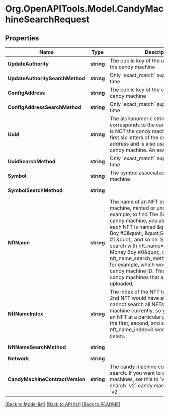 
# Org.OpenAPITools.Model.CandyMachineSearchRequest

## Properties

Name | Type | Description | Notes
------------ | ------------- | ------------- | -------------
**UpdateAuthority** | **string** | The public key of the update authority of the candy machine | [optional] 
**UpdateAuthoritySearchMethod** | **string** | Only &#x60;exact_match&#x60; supported at this time | [optional] [default to UpdateAuthoritySearchMethodEnum.Exactmatch]
**ConfigAddress** | **string** | The public key of the configuration of the candy machine | [optional] 
**ConfigAddressSearchMethod** | **string** | Only &#x60;exact_match&#x60; supported at this time | [optional] [default to ConfigAddressSearchMethodEnum.Exactmatch]
**Uuid** | **string** | The alphanumeric string of length six that corresponds to the candy machine. This is NOT the candy machine ID.  This is the first six letters of the configuration address and is also used to identify the candy machine. An example is &#x60;4zKV6i&#x60;.  | [optional] 
**UuidSearchMethod** | **string** | Only &#x60;exact_match&#x60; supported at this time | [optional] [default to UuidSearchMethodEnum.Exactmatch]
**Symbol** | **string** | The symbol associated with the candy machine | [optional] 
**SymbolSearchMethod** | **string** |  | [optional] [default to SymbolSearchMethodEnum.Exactmatch]
**NftName** | **string** | The name of an NFT on the candy machine, minted or unminted. For example, to find The Solana Money Boys candy machine, you already know that each NFT is named \&quot;Solana Money Boy #0\&quot;, \&quot;Solana Money Boy #1\&quot;, and so on. So you could search with  nft_name&#x3D;\&quot;Solana Money Boy #0\&quot;, nft_name_index&#x3D;0, nft_name_search_method&#x3D;&#39;exact_match&#39;, for example, which would return the candy machine ID. This also works with candy machines that are not live but are uploaded.  | [optional] 
**NftNameIndex** | **string** | The index of the NFT to check, e.g., the 2nd NFT would have an index of 1. We cannot search all NFTs on a candy machine currently, so you must search an NFT at a particular position, such as the first, second, and so on. In general, nft_name_index&#x3D;0 works for most use cases.  | [optional] [default to "0"]
**NftNameSearchMethod** | **string** |  | [optional] [default to NftNameSearchMethodEnum.Exactmatch]
**Network** | **string** |  | [optional] [default to NetworkEnum.Devnet]
**CandyMachineContractVersion** | **string** | The candy machine contract you want to search.  If you want to search &#x60;v1&#x60; candy machines, set this to &#x60;v1&#x60;. If you want to search &#x60;v2&#x60; candy machines. set this to &#x60;v2&#x60;.  | [optional] [default to CandyMachineContractVersionEnum.V1]

[[Back to Model list]](../README.md#documentation-for-models)
[[Back to API list]](../README.md#documentation-for-api-endpoints)
[[Back to README]](../README.md)

